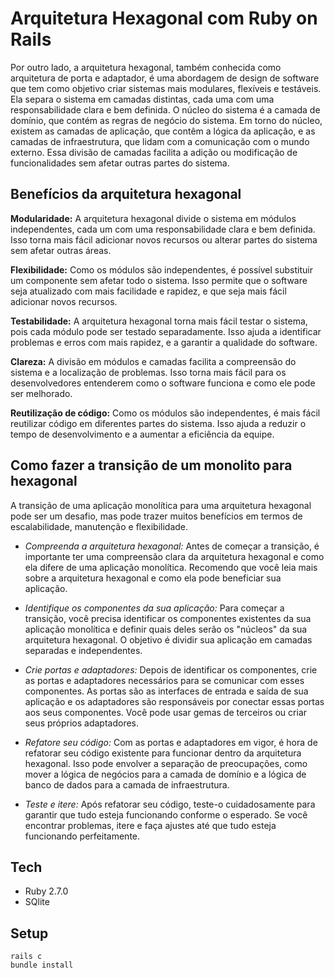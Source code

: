 # Arquitetura Hexagonal com Ruby on Rails

Por outro lado, a arquitetura hexagonal, também conhecida como arquitetura de porta e adaptador, é uma abordagem de design de software que tem como objetivo criar sistemas mais modulares, flexíveis e testáveis. Ela separa o sistema em camadas distintas, cada uma com uma responsabilidade clara e bem definida. O núcleo do sistema é a camada de domínio, que contém as regras de negócio do sistema. Em torno do núcleo, existem as camadas de aplicação, que contêm a lógica da aplicação, e as camadas de infraestrutura, que lidam com a comunicação com o mundo externo. Essa divisão de camadas facilita a adição ou modificação de funcionalidades sem afetar outras partes do sistema.

## Benefícios da arquitetura hexagonal

**Modularidade:** A arquitetura hexagonal divide o sistema em módulos independentes, cada um com uma responsabilidade clara e bem definida. Isso torna mais fácil adicionar novos recursos ou alterar partes do sistema sem afetar outras áreas.

**Flexibilidade:** Como os módulos são independentes, é possível substituir um componente sem afetar todo o sistema. Isso permite que o software seja atualizado com mais facilidade e rapidez, e que seja mais fácil adicionar novos recursos.

**Testabilidade:** A arquitetura hexagonal torna mais fácil testar o sistema, pois cada módulo pode ser testado separadamente. Isso ajuda a identificar problemas e erros com mais rapidez, e a garantir a qualidade do software.

**Clareza:** A divisão em módulos e camadas facilita a compreensão do sistema e a localização de problemas. Isso torna mais fácil para os desenvolvedores entenderem como o software funciona e como ele pode ser melhorado.

**Reutilização de código:** Como os módulos são independentes, é mais fácil reutilizar código em diferentes partes do sistema. Isso ajuda a reduzir o tempo de desenvolvimento e a aumentar a eficiência da equipe.

## Como fazer a transição de um monolito para hexagonal

A transição de uma aplicação monolítica para uma arquitetura hexagonal pode ser um desafio, mas pode trazer muitos benefícios em termos de escalabilidade, manutenção e flexibilidade.

- *Compreenda a arquitetura hexagonal:* Antes de começar a transição, é importante ter uma compreensão clara da arquitetura hexagonal e como ela difere de uma aplicação monolítica. Recomendo que você leia mais sobre a arquitetura hexagonal e como ela pode beneficiar sua aplicação.

- *Identifique os componentes da sua aplicação:* Para começar a transição, você precisa identificar os componentes existentes da sua aplicação monolítica e definir quais deles serão os "núcleos" da sua arquitetura hexagonal. O objetivo é dividir sua aplicação em camadas separadas e independentes.

- *Crie portas e adaptadores:* Depois de identificar os componentes, crie as portas e adaptadores necessários para se comunicar com esses componentes. As portas são as interfaces de entrada e saída de sua aplicação e os adaptadores são responsáveis por conectar essas portas aos seus componentes. Você pode usar gemas de terceiros ou criar seus próprios adaptadores.

- *Refatore seu código:* Com as portas e adaptadores em vigor, é hora de refatorar seu código existente para funcionar dentro da arquitetura hexagonal. Isso pode envolver a separação de preocupações, como mover a lógica de negócios para a camada de domínio e a lógica de banco de dados para a camada de infraestrutura.

- *Teste e itere:* Após refatorar seu código, teste-o cuidadosamente para garantir que tudo esteja funcionando conforme o esperado. Se você encontrar problemas, itere e faça ajustes até que tudo esteja funcionando perfeitamente.

## Tech
- Ruby 2.7.0
- SQlite

## Setup

    rails c
    bundle install
    
